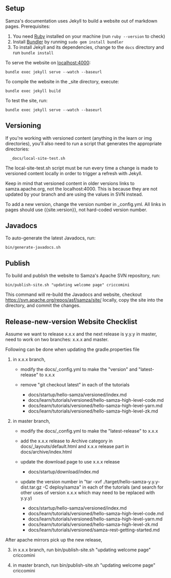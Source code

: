<!--
   Licensed to the Apache Software Foundation (ASF) under one or more
   contributor license agreements.  See the NOTICE file distributed with
   this work for additional information regarding copyright ownership.
   The ASF licenses this file to You under the Apache License, Version 2.0
   (the "License"); you may not use this file except in compliance with
   the License.  You may obtain a copy of the License at

       http://www.apache.org/licenses/LICENSE-2.0

   Unless required by applicable law or agreed to in writing, software
   distributed under the License is distributed on an "AS IS" BASIS,
   WITHOUT WARRANTIES OR CONDITIONS OF ANY KIND, either express or implied.
   See the License for the specific language governing permissions and
   limitations under the License.
-->
## Setup

Samza's documentation uses Jekyll to build a website out of markdown pages. Prerequisites:

1. You need [Ruby](https://www.ruby-lang.org/) installed on your machine (run `ruby --version` to check)
2. Install [Bundler](http://bundler.io/) by running `sudo gem install bundler`
3. To install Jekyll and its dependencies, change to the `docs` directory and run `bundle install`

To serve the website on [localhost:4000](http://localhost:4000/):

    bundle exec jekyll serve --watch --baseurl

To compile the website in the \_site directory, execute:

    bundle exec jekyll build

To test the site, run:

    bundle exec jekyll serve --watch --baseurl

## Versioning

If you're working with versioned content (anything in the learn or img directories), you'll also need to run a script that generates the appropriate directories:

      _docs/local-site-test.sh

The local-site-test.sh script must be run every time a change is made to versioned content locally in order to trigger a refresh with Jekyll.

Keep in mind that versioned content in older versions links to samza.apache.org, not the localhost:4000. This is because they are not updated by your branch and are using the values in SVN instead.

To add a new version, change the version number in _config.yml. All links in pages should use {{site.version}}, not hard-coded version number.

## Javadocs

To auto-generate the latest Javadocs, run:

    bin/generate-javadocs.sh

## Publish

To build and publish the website to Samza's Apache SVN repository, run:

    bin/publish-site.sh "updating welcome page" criccomini

This command will re-build the Javadocs and website, checkout https://svn.apache.org/repos/asf/samza/site/ locally, copy the site into the directory, and commit the changes.

## Release-new-version Website Checklist

Assume we want to release x.x.x and the next release is y.y.y in master, need to work on two branches: x.x.x and master.

Following can be done when updating the gradle.properties file

1. in x.x.x branch,

    * modify the docs/_config.yml to make the "version" and "latest-release" to x.x.x

    * remove "git checkout latest" in each of the tutorials
      * docs/startup/hello-samza/versioned/index.md
      * docs/learn/tutorials/versioned/hello-samza-high-level-code.md
      * docs/learn/tutorials/versioned/hello-samza-high-level-yarn.md
      * docs/learn/tutorials/versioned/hello-samza-high-level-zk.md

2. in master branch,

    * modify the docs/_config.yml to make the "latest-release" to x.x.x

    * add the x.x.x release to Archive category in docs/_layouts/default.html and x.x.x release part in docs/archive/index.html

    * update the download page to use x.x.x release
      * docs/startup/download/index.md

    * update the version number in "tar -xvf ./target/hello-samza-y.y.y-dist.tar.gz -C deploy/samza" in each of the tutorials (and search for other uses of version x.x.x which may need to be replaced with y.y.y)
      * docs/startup/hello-samza/versioned/index.md
      * docs/learn/tutorials/versioned/hello-samza-high-level-code.md
      * docs/learn/tutorials/versioned/hello-samza-high-level-yarn.md
      * docs/learn/tutorials/versioned/hello-samza-high-level-zk.md
      * docs/learn/tutorials/versioned/samza-rest-getting-started.md

After apache mirrors pick up the new release,

3. in x.x.x branch, run bin/publish-site.sh "updating welcome page" criccomini

4. in master branch, run bin/publish-site.sh "updating welcome page" criccomini
